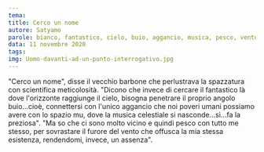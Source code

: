 ```yaml
---
tema:
title: Cerco un nome
autore: Satyamo
parole: bianco, fantastico, cielo, buio, aggancio, musica, pesco, vento
data: 11 novembre 2020
tags: 
img: Uomo-davanti-ad-un-punto-interrogativo.jpg
---
```

"Cerco un nome", disse il vecchio barbone che perlustrava la spazzatura con scientifica meticolosità. "Dicono che invece di cercare il fantastico là dove l'orizzonte raggiunge il cielo, bisogna penetrare il proprio angolo buio...cioè, connettersi con l'unico aggancio che noi poveri umani possiamo avere con lo spazio mu, dove la musica celestiale si nasconde...sì...fa la preziosa".  "Ma so che ci sono molto vicino e quindi pesco con tutto me stesso, per sovrastare il furore del vento che offusca la mia stessa esistenza, rendendomi, invece,  un assenza".
